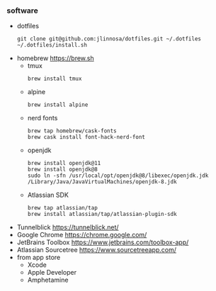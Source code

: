 ### software

* dotfiles
    ```
    git clone git@github.com:jlinnosa/dotfiles.git ~/.dotfiles
    ~/.dotfiles/install.sh
    ```
* homebrew https://brew.sh
    * tmux
        ```
        brew install tmux
        ```
    * alpine
        ```
        brew install alpine
        ```
    * nerd fonts
        ```
        brew tap homebrew/cask-fonts
        brew cask install font-hack-nerd-font
        ```
    * openjdk
        ```
        brew install openjdk@11
        brew install openjdk@8
        sudo ln -sfn /usr/local/opt/openjdk@8/libexec/openjdk.jdk /Library/Java/JavaVirtualMachines/openjdk-8.jdk
        ```
    * Atlassian SDK
        ```
        brew tap atlassian/tap
        brew install atlassian/tap/atlassian-plugin-sdk
        ```
* Tunnelblick https://tunnelblick.net/
* Google Chrome https://chrome.google.com/
* JetBrains Toolbox https://www.jetbrains.com/toolbox-app/
* Atlassian Sourcetree https://www.sourcetreeapp.com/
* from app store
    * Xcode
    * Apple Developer
    * Amphetamine
